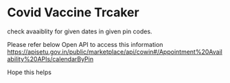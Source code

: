 # Covid Vaccine Trcaker

check avaaiblity for given dates in given pin codes.


Please refer below Open API to access this information
https://apisetu.gov.in/public/marketplace/api/cowin#/Appointment%20Availability%20APIs/calendarByPin

Hope this helps
